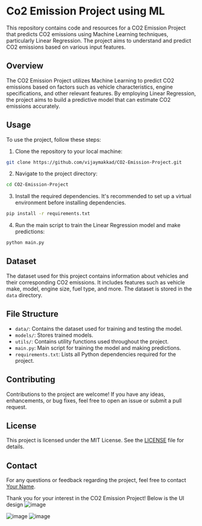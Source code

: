 # Co2 Emission Project using ML 

This repository contains code and resources for a CO2 Emission Project that predicts CO2 emissions using Machine Learning techniques, particularly Linear Regression. The project aims to understand and predict CO2 emissions based on various input features.

## Overview

The CO2 Emission Project utilizes Machine Learning to predict CO2 emissions based on factors such as vehicle characteristics, engine specifications, and other relevant features. By employing Linear Regression, the project aims to build a predictive model that can estimate CO2 emissions accurately.

## Usage

To use the project, follow these steps:

1. Clone the repository to your local machine:

```bash
git clone https://github.com/vijaymakkad/CO2-Emission-Project.git
```

2. Navigate to the project directory:

```bash
cd CO2-Emission-Project
```

3. Install the required dependencies. It's recommended to set up a virtual environment before installing dependencies.

```bash
pip install -r requirements.txt
```

4. Run the main script to train the Linear Regression model and make predictions:

```bash
python main.py
```

## Dataset

The dataset used for this project contains information about vehicles and their corresponding CO2 emissions. It includes features such as vehicle make, model, engine size, fuel type, and more. The dataset is stored in the `data` directory.

## File Structure

- `data/`: Contains the dataset used for training and testing the model.
- `models/`: Stores trained models.
- `utils/`: Contains utility functions used throughout the project.
- `main.py`: Main script for training the model and making predictions.
- `requirements.txt`: Lists all Python dependencies required for the project.

## Contributing

Contributions to the project are welcome! If you have any ideas, enhancements, or bug fixes, feel free to open an issue or submit a pull request.

## License

This project is licensed under the MIT License. See the [LICENSE](LICENSE) file for details.

## Contact

For any questions or feedback regarding the project, feel free to contact [Your Name](mailto:your_email@example.com).

Thank you for your interest in the CO2 Emission Project!
Below is the UI design 
![image](https://github.com/VijayMakkad/CO2-Emission-using-ML/assets/113830893/c0a0d94f-5b07-4f9a-8a47-188a932f52a7)

![image](https://github.com/VijayMakkad/CO2-Emission-using-ML/assets/113830893/1c73fe5a-c8f6-4704-8aee-ad462d6c705f)
![image](https://github.com/VijayMakkad/CO2-Emission-using-ML/assets/113830893/9d3a6bae-5250-47a0-ab3c-89fce999e8b7)


